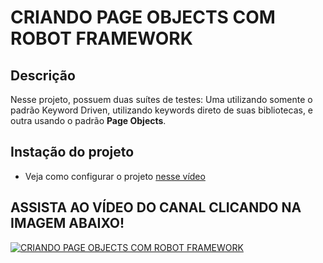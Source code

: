 # CRIANDO PAGE OBJECTS COM ROBOT FRAMEWORK
## Descrição

Nesse projeto, possuem duas suítes de testes: Uma utilizando somente o padrão Keyword Driven, utilizando keywords direto de suas bibliotecas, e outra usando o padrão **Page Objects**.


## Instação do projeto

- Veja como configurar o projeto [nesse vídeo](https://www.youtube.com/watch?v=1z4JDp-Ky9g&t)


## ASSISTA AO VÍDEO DO CANAL CLICANDO NA IMAGEM ABAIXO!

[![CRIANDO PAGE OBJECTS COM ROBOT FRAMEWORK](https://i.ytimg.com/vi/gpkW76DBazs/maxresdefault.jpg)](https://www.youtube.com/watch?v=gpkW76DBazs)